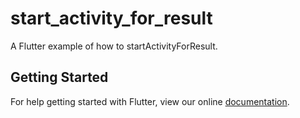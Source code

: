 # start_activity_for_result

A Flutter example of how to startActivityForResult.

## Getting Started

For help getting started with Flutter, view our online
[documentation](https://flutter.io/).

